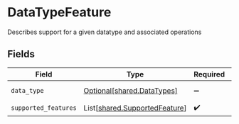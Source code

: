 # DataTypeFeature

Describes support for a given datatype and associated operations


## Fields

| Field                                                                    | Type                                                                     | Required                                                                 | Description                                                              | Example                                                                  |
| ------------------------------------------------------------------------ | ------------------------------------------------------------------------ | ------------------------------------------------------------------------ | ------------------------------------------------------------------------ | ------------------------------------------------------------------------ |
| `data_type`                                                              | [Optional[shared.DataTypes]](../../models/shared/datatypes.md)           | :heavy_minus_sign:                                                       | Available Data types                                                     | invoices                                                                 |
| `supported_features`                                                     | List[[shared.SupportedFeature](../../models/shared/supportedfeature.md)] | :heavy_check_mark:                                                       | N/A                                                                      |                                                                          |